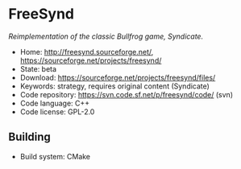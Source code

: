 # FreeSynd

_Reimplementation of the classic Bullfrog game, Syndicate._

- Home: http://freesynd.sourceforge.net/, https://sourceforge.net/projects/freesynd/
- State: beta
- Download: https://sourceforge.net/projects/freesynd/files/
- Keywords: strategy, requires original content (Syndicate)
- Code repository: https://svn.code.sf.net/p/freesynd/code/ (svn)
- Code language: C++
- Code license: GPL-2.0

## Building

- Build system: CMake